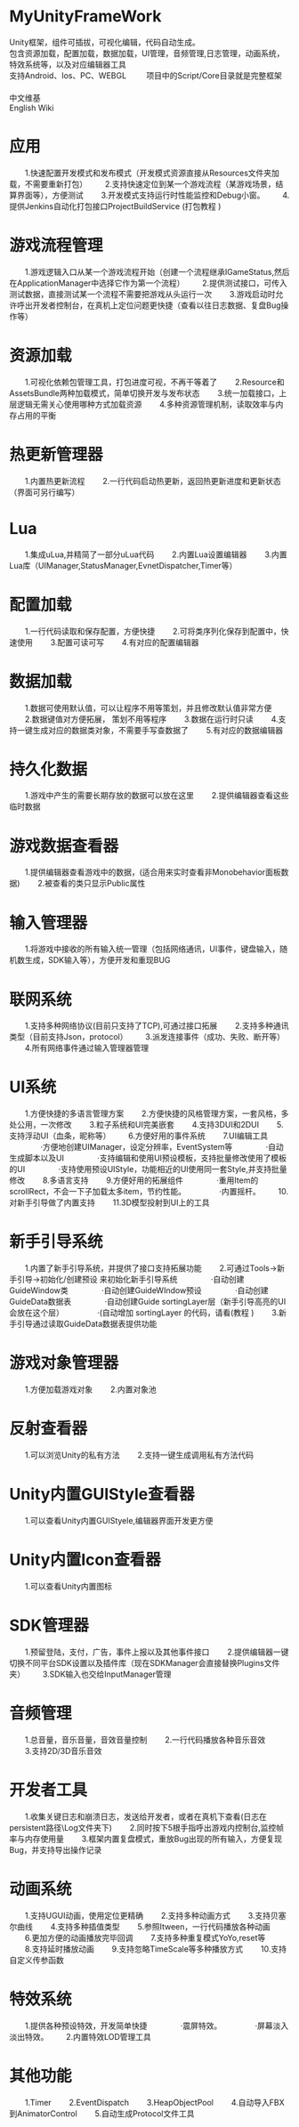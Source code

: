 # MyUnityFrameWork
Unity框架，组件可插拔，可视化编辑，代码自动生成。                                                                    
包含资源加载，配置加载，数据加载，UI管理，音频管理,日志管理，动画系统，特效系统等，以及对应编辑器工具                                                  
支持Android、Ios、PC、WEBGL 　　
项目中的Script/Core目录就是完整框架 　                                   
中文维基 　　                                      
English Wiki              
# 应用
　　1.快速配置开发模式和发布模式（开发模式资源直接从Resources文件夹加载，不需要重新打包）
　　2.支持快速定位到某一个游戏流程（某游戏场景，结算界面等），方便测试
　　3.开发模式支持运行时性能监控和Debug小窗。
　　4.提供Jenkins自动化打包接口ProjectBuildService (打包教程 )  　

# 游戏流程管理
　　1.游戏逻辑入口从某一个游戏流程开始（创建一个流程继承IGameStatus,然后在ApplicationManager中选择它作为第一个流程）
　　2.提供测试接口，可传入测试数据，直接测试某一个流程不需要把游戏从头运行一次
　　3.游戏启动时允许呼出开发者控制台，在真机上定位问题更快捷（查看以往日志数据、复盘Bug操作等）

# 资源加载
　　1.可视化依赖包管理工具，打包进度可视，不再干等着了
　　2.Resource和AssetsBundle两种加载模式，简单切换开发与发布状态
　　3.统一加载接口，上层逻辑无需关心使用哪种方式加载资源
　　4.多种资源管理机制，读取效率与内存占用的平衡

# 热更新管理器
　　1.内置热更新流程
　　2.一行代码启动热更新，返回热更新进度和更新状态（界面可另行编写）

# Lua
　　1.集成uLua,并精简了一部分uLua代码
　　2.内置Lua设置编辑器
　　3.内置Lua库（UIManager,StatusManager,EvnetDispatcher,Timer等）

# 配置加载
　　1.一行代码读取和保存配置，方便快捷
　　2.可将类序列化保存到配置中，快速使用
　　3.配置可读可写
　　4.有对应的配置编辑器
　　

# 数据加载
　　1.数据可使用默认值，可以让程序不用等策划，并且修改默认值非常方便
　　2.数据键值对方便拓展， 策划不用等程序
　　3.数据在运行时只读
　　4.支持一键生成对应的数据类对象，不需要手写查数据了
　　5.有对应的数据编辑器

# 持久化数据 　
　　1.游戏中产生的需要长期存放的数据可以放在这里
　　2.提供编辑器查看这些临时数据

# 游戏数据查看器 　
　　1.提供编辑器查看游戏中的数据，(适合用来实时查看非Monobehavior面板数据)
　　2.被查看的类只显示Public属性

# 输入管理器
　　1.将游戏中接收的所有输入统一管理（包括网络通讯，UI事件，键盘输入，随机数生成，SDK输入等），方便开发和重现BUG

# 联网系统
　　1.支持多种网络协议(目前只支持了TCP),可通过接口拓展
　　2.支持多种通讯类型（目前支持Json，protocol）
　　3.派发连接事件（成功、失败、断开等）
　　4.所有网络事件通过输入管理器管理

# UI系统
　　1.方便快捷的多语言管理方案
　　2.方便快捷的风格管理方案，一套风格，多处公用，一次修改
　　3.粒子系统和UI完美嵌套
　　4.支持3DUI和2DUI
　　5.支持浮动UI（血条，昵称等）
　　6.方便好用的事件系统
　　7.UI编辑工具
　　　　·方便地创建UIManager，设定分辨率，EventSystem等
　　　　·自动生成脚本以及UI
　　　　·支持编辑和使用UI预设模板，支持批量修改使用了模板的UI
　　　　·支持使用预设UIStyle，功能相近的UI使用同一套Style,并支持批量修改
　　8.多语言支持
　　9.方便好用的拓展组件
　　　　·重用Item的scrollRect，不会一下子加载太多item，节约性能。
　　　　·内置摇杆。
　　10.对新手引导做了内置支持
　　11.3D模型投射到UI上的工具

# 新手引导系统
　　1.内置了新手引导系统，并提供了接口支持拓展功能
　　2.可通过Tools->新手引导->初始化/创建预设 来初始化新手引导系统
　　　　·自动创建GuideWindow类
　　　　·自动创建GuideWIndow预设
　　　　·自动创建GuideData数据表
　　　　·自动创建Guide sortingLayer层（新手引导高亮的UI会放在这个层）
　　　　·(自动增加 sortingLayer 的代码，请看(教程 )
　　3.新手引导通过读取GuideData数据表提供功能
　
# 游戏对象管理器
　　1.方便加载游戏对象
　　2.内置对象池

# 反射查看器
　　1.可以浏览Unity的私有方法
　　2.支持一键生成调用私有方法代码

# Unity内置GUIStyle查看器
　　1.可以查看Unity内置GUIStyele,编辑器界面开发更方便

# Unity内置Icon查看器
　　1.可以查看Unity内置图标

# SDK管理器
　　1.预留登陆，支付，广告，事件上报以及其他事件接口
　　2.提供编辑器一键切换不同平台SDK设置以及插件库（现在SDKManager会直接替换Plugins文件夹）
　　3.SDK输入也交给InputManager管理

# 音频管理
　　1.总音量，音乐音量，音效音量控制
　　2.一行代码播放各种音乐音效
　　3.支持2D/3D音乐音效
　　

# 开发者工具
　　1.收集关键日志和崩溃日志，发送给开发者，或者在真机下查看(日志在 persistent路径\Log文件夹下)
　　2.同时按下5根手指呼出游戏内控制台,监控帧率与内存使用量
　　3.框架内置复盘模式，重放Bug出现的所有输入，方便复现Bug，并支持导出操作记录
　　

# 动画系统
　　1.支持UGUI动画，使用定位更精确
　　2.支持多种动画方式
　　3.支持贝塞尔曲线
　　4.支持多种插值类型
　　5.参照Itween，一行代码播放各种动画
　　6.更加方便的动画播放完毕回调
　　7.支持多种重复模式YoYo,reset等
　　8.支持延时播放动画
　　9.支持忽略TimeScale等多种播放方式
　　10.支持自定义传参函数

# 特效系统
　　1.提供各种预设特效，开发简单快捷
　　　　·震屏特效。
　　　　·屏幕淡入淡出特效。
　　2.内置特效LOD管理工具

# 其他功能
　　1.Timer
　　2.EventDispatch
　　3.HeapObjectPool
　　4.自动导入FBX到AnimatorControl
　　5.自动生成Protocol文件工具  
